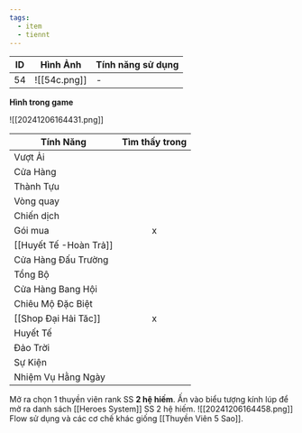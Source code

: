 ```yaml
---
tags:
  - item
  - tiennt
---
```


| ID  | Hình Ảnh     | Tính năng sử dụng |
| --- | ------------ | ----------------- |
| 54  | ![[54c.png]] | -                 |

**Hình trong game**

![[20241206164431.png]]

| Tính Năng              | Tìm thấy trong |
| ---------------------- | :------------: |
| Vượt Ải                |                |
| Cửa Hàng               |                |
| Thành Tựu              |                |
| Vòng quay              |                |
| Chiến dịch             |                |
| Gói mua                |       x        |
| [[Huyết Tế -Hoàn Trả]] |                |
| Cửa Hàng Đấu Trường    |                |
| Tổng Bộ                |                |
| Cửa Hàng Bang Hội      |                |
| Chiêu Mộ Đặc Biệt      |                |
| [[Shop Đại Hải Tăc]]   |       x        |
| Huyết Tế               |                |
| Đảo Trời               |                |
| Sự Kiện                |                |
| Nhiệm Vụ Hằng Ngày     |                |

Mở ra chọn 1 thuyền viên rank SS **2 hệ hiếm**. 
Ấn vào biểu tượng kính lúp để mở ra danh sách [[Heroes System]] SS 2 hệ hiếm.
![[20241206164458.png]]
Flow sử dụng và các cơ chế khác giống [[Thuyền Viên 5 Sao]].
